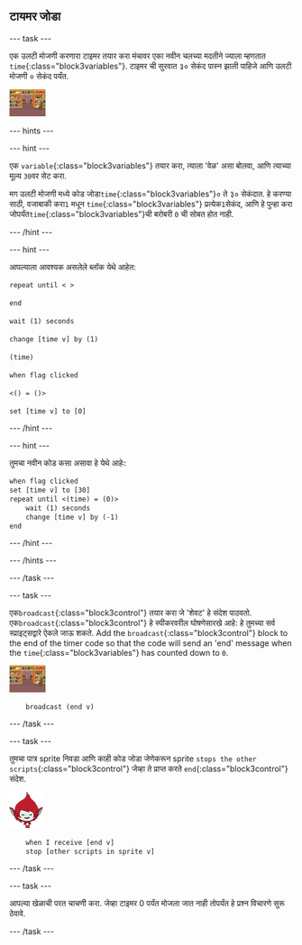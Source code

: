 ## टायमर जोडा

\--- task \---

एक उलटी मोजणी करणारा टाइमर तयार करा मंचावर एका नवीन चलच्या मदतीने ज्याला म्हणतात `time`{:class="block3variables"}. टाइमर ची सुरवात ३० सेकंद पास्न झाली पाहिजे आणि उलटी मोजणी ० सेकंद पर्यंत.

![Stage sprite](images/stage-sprite.png)

\--- hints \---

\--- hint \---

एक `variable`{:class="block3variables"} तयार करा, त्याला 'वेळ' असा बोलवा, आणि त्याच्या मूल्य `30`वर सेट करा.

मग उलटी मोजणी मध्ये कोड जोडा`time`{:class="block3variables"}० ते ३० सेकंदात. हे करण्या साठी, वजाबाकी करा`1` मधून `time`{:class="block3variables"} प्रत्येक`1`सेकंद, आणि हे पुन्हा करा जोपर्यंत`time`{:class="block3variables"}ची बरोबरी `0` ची सोबत होत नाही.

\--- /hint \---

\--- hint \---

आपल्याला आवश्यक असलेले ब्लॉक येथे आहेत:

```blocks3
repeat until < >

end

wait (1) seconds

change [time v] by (1)

(time)

when flag clicked

<() = ()>

set [time v] to [0]
```

\--- /hint \---

\--- hint \---

तुमचा नवीन कोड कसा असावा हे येथे आहेः:

```blocks3
when flag clicked
set [time v] to [30]
repeat until <(time) = (0)>
    wait (1) seconds
    change [time v] by (-1)
end
```

\--- /hint \---

\--- /hints \---

\--- /task \---

\--- task \---

एक`broadcast`{:class="block3control"} तयार करा जे 'शेवट' हे संदेश पाठवतो. एक`broadcast`{:class="block3control"} हे स्पीकरवरील घोषणेसारखे आहे: हे तुमच्या सर्व स्प्राइट्सद्वारे ऐकले जाऊ शकते. Add the `broadcast`{:class="block3control"} block to the end of the timer code so that the code will send an 'end' message when the `time`{:class="block3variables"} has counted down to `0`.

![Stage sprite](images/stage-sprite.png)

```blocks3
    broadcast (end v)
```

\--- /task \---

\--- task \---

तुमचा पात्र sprite निवडा आणि काही कोड जोडा जेणेकरून sprite `stops the other scripts`{:class="block3control"} जेव्हा ते प्राप्त करते `end`{:class="block3control"}संदेश.

![Giga sprite](images/giga-sprite.png)

```blocks3
    when I receive [end v]
    stop [other scripts in sprite v]
```

\--- /task \---

\--- task \---

आपल्या खेळाची परत चाचणी करा. जेव्हा टाइमर 0 पर्यंत मोजला जात नाही तोपर्यंत हे प्रश्न विचारणे सुरू ठेवावे.

\--- /task \---